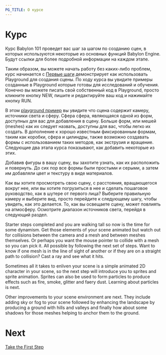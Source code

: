 ```yaml
---
PG_TITLE: О курсе
---
```


# Курс

Курс Babylon 101 проведет вас шаг за шагом по созданию сцен, в которых используются некоторые из основных функций Babylon Engine. Будут ссылки для более подробной информации на каждом этапе.

Таким образом, вы можете начать работу без каких-либо проблем, курс начинается с [Первые шаги](/babylon101/First) демонстрирует как использовать Playground для создания сцены. По ходу курса вы увидите примеры созданные в Playground которые готовы для исследований и обучения. Конечно вы можете писать свой собственный код в Playground, просто кликните кнопку NEW, пишите и редактируйте ваш код и нажимайте кнопку RUN. 

В этом [playground пример](https://www.babylonjs-playground.com/#K6M44R#1) вы увидите что сцена содержит камеру, источники света и сферу. Сфера сфера, являющаяся одной из форм, доступных для вас для добавления в сцену. Больше форм, или мешей (meshes) как их следует назвать, доступны для вас, чтобы легко их создать. В дополнение к хорошо известным фиксированным формам, таким как коробки, сфера и цилиндры, также возможно создавать формы с использованием таких методов, как экструзия и вращение. Следующие два этапа курса показывают, как добавить некоторые из этих.

Добавив фигуры в вашу сцену, вы захотите узнать, как их расположить и повернуть. До сих пор все формы были простыми и серыми, а затем им добавляли цвет и текстуру в виде материалов.

Как вы хотите просмотреть свою сцену, с расстояния, вращающегося вокруг нее, или вы хотите погрузиться в нее и сделать пошаговое руководство, как в шутере от первого лица? Выберите правильную камеру и выберите вид, просто перейдите к следующему шагу, чтобы увидеть, как это делается. То, как вы освещаете сцену, может повлиять на атмосферу. Осмотрите диапазон источников света, перейдя в следующий раздел.

Starter steps completed and you are walking tall so now is the time for some dynamism. Get those elements of your scene animated but watch out for collisions between the camera and a mesh and between meshes themselves. Or perhaps you want the mouse pointer to collide with a mesh so you can pick it. All possible by following the next set of steps. Want to know if one mesh is in the line of sight of another or if they are on a straight path to collision? Cast a ray and see what it hits.

Sometimes all it takes to enliven your scene is a simple animated 2D character in your scene, so the next step will introduce you to sprites and sprite animation. Sprites can also be used to form particles to produce effects such as fire, smoke, glitter and faery dust. Learning about particles is next.

Other improvements to your scene environment are next. They include adding sky or fog to your scene followed by enhancing the landscape by producing a ground with hills and valleys and finally how about some shadows for those meshes helping to anchor them to the ground.

# Next

[Take the First Step](/babylon101/First)

